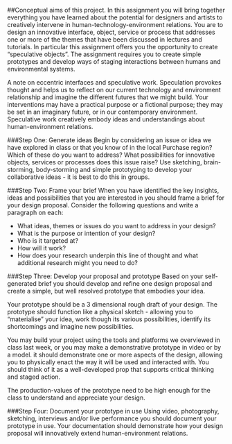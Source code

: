##Conceptual aims of this project.
In this assignment you will bring together everything you have learned about the potential for designers and artists to creatively intervene in human-technology-environment relations. You are to design an innovative interface, object, service or process that addresses one or more of the themes that have been discussed in lectures and tutorials. In particular this assignment offers you the opportunity to create “speculative objects”. The assignment requires you to create simple prototypes and develop ways of staging interactions between humans and environmental systems.

A note on eccentric interfaces and speculative work.
Speculation provokes thought and helps us to reflect on our current technology and environment relationship and imagine the different futures that we might build. Your interventions may have a practical purpose or a fictional purpose; they may be set in an imaginary future, or in our contemporary environment. Speculative work creatively embody ideas and understandings about human-environment relations. 

###Step One: Generate ideas
Begin by considering an issue or idea we have explored in class or that you know of in the local Purchase region?  Which of these do you want to address? What possibilities for innovative objects, services or processes does this issue raise?  Use sketching, brain-storming, body-storming and simple prototyping to develop your collaborative ideas - it is best to do this in groups.

###Step Two: Frame your brief
When you have identified the key insights, ideas and possibilities that you are interested in you should frame a brief for your design proposal.  Consider the following questions and write a paragraph on each: 
-	What ideas, themes or issues do you want to address in your design? 
-	What is the purpose or intention of your design?
-	Who is it targeted at? 
-	How will it work?
-	How does your research underpin this line of thought and what additional research might you need to do? 

###Step Three: Develop your proposal and prototype
Based on your self-generated brief you should develop and refine one design proposal and create a simple, but well resolved prototype that embodies your idea. 

Your prototype should be a 3 dimensional rough draft of your design. The prototype should function like a physical sketch - allowing you to “materialise” your idea, work though its various possibilities, identify its shortcomings and imagine new possibilities. 

You may build your project using the tools and platforms we overviewed in class last week, or you may make a demonstrative prototype in video or by a model. it should demonstrate one or more aspects of the design, allowing you to physically enact the way it will be used and interacted with. You should think of it as a well-developed prop that supports critical thinking and staged action. 

The production-values of the prototype need to be high enough for the class to understand and appreciate your design.

###Step Four: Document your prototype in use
Using video, photography, sketching, interviews and/or live performance you should document your prototype in use. Your documentation should demonstrate how your design proposal will innovatively extend human-environment relations. 
